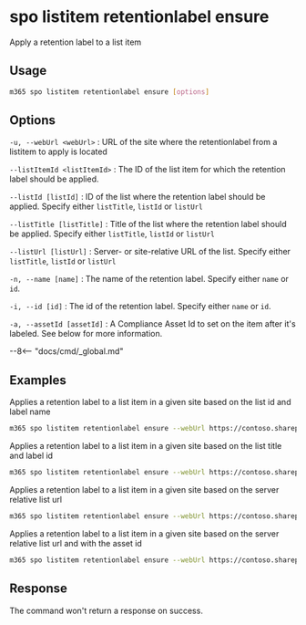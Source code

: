 # spo listitem retentionlabel ensure

Apply a retention label to a list item

## Usage

```sh
m365 spo listitem retentionlabel ensure [options]
```

## Options

`-u, --webUrl <webUrl>`
: URL of the site where the retentionlabel from a listitem to apply is located

`--listItemId <listItemId>`
: The ID of the list item for which the retention label should be applied.

`--listId [listId]`
: ID of the list where the retention label should be applied. Specify either `listTitle`, `listId` or `listUrl`

`--listTitle [listTitle]`
: Title of the list where the retention label should be applied. Specify either `listTitle`, `listId` or `listUrl`

`--listUrl [listUrl]`
: Server- or site-relative URL of the list. Specify either `listTitle`, `listId` or `listUrl`

`-n, --name [name]`
: The name of the retention label. Specify either `name` or `id`.

`-i, --id [id]`
: The id of the retention label. Specify either `name` or `id`.

`-a, --assetId [assetId]`
: A Compliance Asset Id to set on the item after it's labeled. See below for more information.

--8<-- "docs/cmd/_global.md"

## Examples

Applies a retention label to a list item in a given site based on the list id and label name

```sh
m365 spo listitem retentionlabel ensure --webUrl https://contoso.sharepoint.com/sites/project-x --listId 0cd891ef-afce-4e55-b836-fce03286cccf --listItemId 1 --name 'Some label'
```

Applies a retention label to a list item in a given site based on the list title and label id

```sh
m365 spo listitem retentionlabel ensure --webUrl https://contoso.sharepoint.com/sites/project-x --listTitle 'List 1' --listItemId 1 --id '7a621a91-063b-461b-aff6-d713d5fb23eb'
```

Applies a retention label to a list item in a given site based on the server relative list url

```sh
m365 spo listitem retentionlabel ensure --webUrl https://contoso.sharepoint.com/sites/project-x --listUrl /sites/project-x/lists/TestList --listItemId 1 --name 'Some label'
```

Applies a retention label to a list item in a given site based on the server relative list url and with the asset id

```sh
m365 spo listitem retentionlabel ensure --webUrl https://contoso.sharepoint.com/sites/project-x --listUrl /sites/project-x/lists/TestList --listItemId 1 --name 'Some label' --assetId 'XYZ'
```

## Response

The command won't return a response on success.
